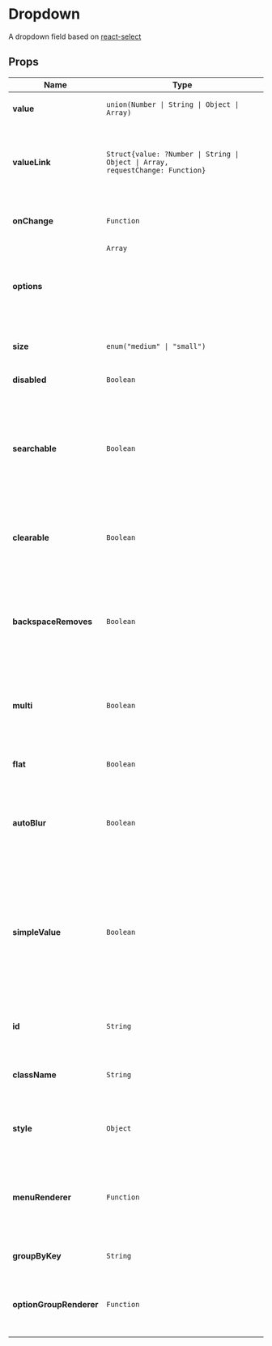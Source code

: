 # Dropdown

A dropdown field based on [react-select](https://github.com/JedWatson/react-select)

## Props
|Name|Type|Default|Description|
|----|----|-------|-----------|
| **value** | <code>union(Number &#124; String &#124; Object &#124; Array<Object>)</code> |  | *optional*. Selected value |
| **valueLink** | <code>Struct{value: ?Number &#124; String &#124; Object &#124; Array<Object>, requestChange: Function}</code> |  | *optional*. Defines actions to be taken when a particular value is selected |
| **onChange** | <code>Function</code> |  | *optional*. Called when value is changed |
| **options** | <code>Array<Object></code> |  | **required**. Available options |
| **size** | <code>enum("medium" &#124; "small")</code> | <code>"medium"</code> | **required**. Medium &#124; small |
| **disabled** | <code>Boolean</code> | <code>false</code> | *optional*. True if disabled |
| **searchable** | <code>Boolean</code> | <code>false</code> | *optional*. True if it should be possible to search the desired value by writing into the dropdown |
| **clearable** | <code>Boolean</code> | <code>false</code> | *optional*. True if it should be possible to reset the selected value |
| **backspaceRemoves** | <code>Boolean</code> |  | *optional*. Whether pressing backspace removes the last item when there is no input value |
| **multi** | <code>Boolean</code> | <code>false</code> | *optional*. True if it should be possible to select multiple values |
| **flat** | <code>Boolean</code> | <code>false</code> | *optional*. Whether it should have a flat style |
| **autoBlur** | <code>Boolean</code> | <code>true</code> | *optional*. Whether it should blur automatically when the user selects a value |
| **simpleValue** | <code>Boolean</code> | <code>true</code> | *optional*. If true, selected values will be passed to onChange as comma-separated string of values (eg "1,2,3") instead of array of objects |
| **id** | <code>String</code> |  | *optional*. Custom `id` for wrapper element |
| **className** | <code>String</code> |  | *optional*. Additional `className` for wrapper element |
| **style** | <code>Object</code> |  | *optional*. Inline-style overrides for wrapper element |
| **menuRenderer** | <code>Function</code> |  | *optional*. The function that can be used to override the default drop-down list of options |
| **groupByKey** | <code>String</code> | <code>"optionGroup"</code> | *optional*. The field name to group by |
| **optionGroupRenderer** | <code>Function</code> | <code>"defaultOptionGroupRenderer"</code> | *optional*. The function that gets used to render the content of an option group |